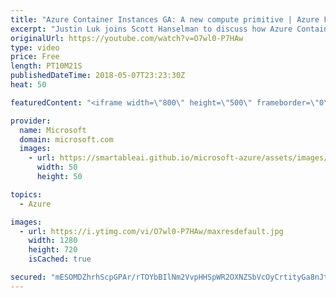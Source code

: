 ```yaml
---
title: "Azure Container Instances GA: A new compute primitive | Azure Friday"
excerpt: "Justin Luk joins Scott Hanselman to discuss how Azure Container Instances provide a new compute primitive in the form of on-demand containers. ACI provides efficient, granular compute that starts in seconds with simple packaging and no VM management. Use ACI in new and existing infrastructure, including"
originalUrl: https://youtube.com/watch?v=O7wl0-P7HAw
type: video
price: Free
length: PT10M21S
publishedDateTime: 2018-05-07T23:23:30Z
heat: 50

featuredContent: "<iframe width=\"800\" height=\"500\" frameborder=\"0\" src=\"https://www.youtube.com/embed/O7wl0-P7HAw\" allow=\"accelerometer; autoplay; encrypted-media; gyroscope; picture-in-picture\" allowfullscreen></iframe>"

provider:
  name: Microsoft
  domain: microsoft.com
  images:
    - url: https://smartableai.github.io/microsoft-azure/assets/images/organizations/microsoft.com-50x50.jpg
      width: 50
      height: 50

topics:
  - Azure

images:
  - url: https://i.ytimg.com/vi/O7wl0-P7HAw/maxresdefault.jpg
    width: 1280
    height: 720
    isCached: true

secured: "mESOMDZhrhScpGPAr/rTOYbBIlNm2VvpHHSpWR2OXNZSbVcOyCrtityGa8nJt8QgX39Gqqih5Lc8SMVNjDEEZq7Yr+0e9x2aBJS6aqQ9JALLF/MWI4rmLwF3zAXHnov7KWDgHisgVkPJLr9ERZEXx3+4vf3S7hNzY5E9O7uqLmeMtLCAVdqVSZjvTvILHUZ3gJ29v9HC5hu9SdaXv8Kxg9HjdOciDpclw/Vmlx/R3MVQr1Di8cPVe4ecVEGqG/7aa74X/pdNB6LWTTrrWZfFjO44MSoZ72lwjPdjzJDaNef3k5DZXozZLvSg5HLSmGOGUxECYjb1nraRoZonV3uy1XakMAYOFWrrD/D7duGt8Ldd50f5NtFAbU3UxWNmX+7HxFKSeQdWcFX9ufWw8r5DWBMdRB+JHlWF1HNv4G6SzMY=;c/L28loq2mwAXEseMqu+yw=="
---
```


